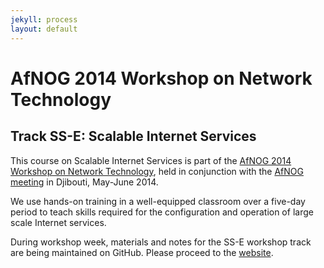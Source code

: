 ```yaml
---
jekyll: process
layout: default
---
```




# AfNOG 2014 Workshop on Network Technology

## Track SS-E: Scalable Internet Services

This course on Scalable Internet Services is part of the
[AfNOG 2014 Workshop on Network Technology](http://www.ws.afnog.org/afnog2014/),
held in conjunction with the [AfNOG meeting](http://www.afnog.org/)
in Djibouti, May-June 2014.

We use hands-on training in a well-equipped classroom over a five-day period
to teach skills required for the configuration and operation of large scale
Internet services.

During workshop week, materials and notes for the SS-E workshop track are
being maintained on GitHub. Please proceed to the
[website](http://afnog.github.io/sse/).
